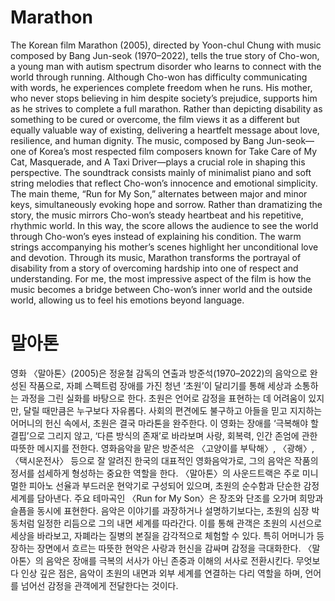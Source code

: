 # Marathon

The Korean film Marathon (2005), directed by Yoon-chul Chung with music composed by Bang Jun-seok (1970–2022), tells the true story of Cho-won, a young man with autism spectrum disorder who learns to connect with the world through running. Although Cho-won has difficulty communicating with words, he experiences complete freedom when he runs. His mother, who never stops believing in him despite society’s prejudice, supports him as he strives to complete a full marathon. Rather than depicting disability as something to be cured or overcome, the film views it as a different but equally valuable way of existing, delivering a heartfelt message about love, resilience, and human dignity. The music, composed by Bang Jun-seok—one of Korea’s most respected film composers known for Take Care of My Cat, Masquerade, and A Taxi Driver—plays a crucial role in shaping this perspective. The soundtrack consists mainly of minimalist piano and soft string melodies that reflect Cho-won’s innocence and emotional simplicity. The main theme, “Run for My Son,” alternates between major and minor keys, simultaneously evoking hope and sorrow. Rather than dramatizing the story, the music mirrors Cho-won’s steady heartbeat and his repetitive, rhythmic world. In this way, the score allows the audience to see the world through Cho-won’s eyes instead of explaining his condition. The warm strings accompanying his mother’s scenes highlight her unconditional love and devotion. Through its music, Marathon transforms the portrayal of disability from a story of overcoming hardship into one of respect and understanding. For me, the most impressive aspect of the film is how the music becomes a bridge between Cho-won’s inner world and the outside world, allowing us to feel his emotions beyond language.

# 말아톤
영화 〈말아톤〉(2005)은 정윤철 감독의 연출과 방준석(1970–2022)의 음악으로 완성된 작품으로, 자폐 스펙트럼 장애를 가진 청년 ‘초원’이 달리기를 통해 세상과 소통하는 과정을 그린 실화를 바탕으로 한다. 초원은 언어로 감정을 표현하는 데 어려움이 있지만, 달릴 때만큼은 누구보다 자유롭다. 사회의 편견에도 불구하고 아들을 믿고 지지하는 어머니의 헌신 속에서, 초원은 결국 마라톤을 완주한다. 이 영화는 장애를 ‘극복해야 할 결핍’으로 그리지 않고, ‘다른 방식의 존재’로 바라보며 사랑, 회복력, 인간 존엄에 관한 따뜻한 메시지를 전한다. 영화음악을 맡은 방준석은 〈고양이를 부탁해〉, 〈광해〉, 〈택시운전사〉 등으로 잘 알려진 한국의 대표적인 영화음악가로, 그의 음악은 작품의 정서를 섬세하게 형성하는 중요한 역할을 한다. 〈말아톤〉의 사운드트랙은 주로 미니멀한 피아노 선율과 부드러운 현악기로 구성되어 있으며, 초원의 순수함과 단순한 감정세계를 담아낸다. 주요 테마곡인 〈Run for My Son〉은 장조와 단조를 오가며 희망과 슬픔을 동시에 표현한다. 음악은 이야기를 과장하거나 설명하기보다는, 초원의 심장 박동처럼 일정한 리듬으로 그의 내면 세계를 따라간다. 이를 통해 관객은 초원의 시선으로 세상을 바라보고, 자폐라는 질병의 본질을 감각적으로 체험할 수 있다. 특히 어머니가 등장하는 장면에서 흐르는 따뜻한 현악은 사랑과 헌신을 감싸며 감정을 극대화한다. 〈말아톤〉의 음악은 장애를 극복의 서사가 아닌 존중과 이해의 서사로 전환시킨다. 무엇보다 인상 깊은 점은, 음악이 초원의 내면과 외부 세계를 연결하는 다리 역할을 하며, 언어를 넘어선 감정을 관객에게 전달한다는 것이다.
